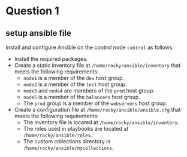 # Question 1

## setup ansible file

Install and configure Ansible on the control node `control` as follows:

- Install the required packages.
- Create a static inventory file at `/home/rocky/ansible/inventory` that meets the following requirements:
    - `node1` is a member of the `dev` host group.
    - `node2` is a member of the `test` host group.
    - `node3` and `node4` are members of the `prod` host group.
    - `node5` is a member of the `balancers` host group.
    - The `prod` group is a member of the `webservers` host group.
- Create a configuration file at `/home/rocky/ansible/ansible.cfg` that meets the following requirements:
    - The inventory file is located at `/home/rocky/ansible/inventory`.
    - The roles used in playbooks are located at `/home/rocky/ansible/roles`.
    - The custom collections directory is `/home/rocky/ansible/mycollections`.
